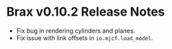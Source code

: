 # Brax v0.10.2 Release Notes

- Fix bug in rendering cylinders and planes.
- Fix issue with link offsets in `io.mjcf.load_model`.